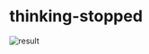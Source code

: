 # thinking-stopped

![result](https://github.com/user-attachments/assets/17913897-81aa-4d83-827f-16cc4cbce871)
